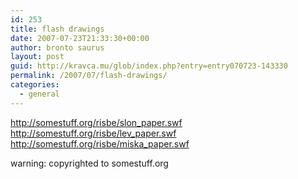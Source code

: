 ```yaml
---
id: 253
title: flash drawings
date: 2007-07-23T21:33:30+00:00
author: bronto saurus
layout: post
guid: http://kravca.mu/glob/index.php?entry=entry070723-143330
permalink: /2007/07/flash-drawings/
categories:
  - general
---
```

<a href="http://somestuff.org/risbe/slon_paper.swf" target="_blank" >http://somestuff.org/risbe/slon_paper.swf</a>  
<a href="http://somestuff.org/risbe/lev_paper.swf" target="_blank" >http://somestuff.org/risbe/lev_paper.swf</a>  
<a href="http://somestuff.org/risbe/miska_paper.swf" target="_blank" >http://somestuff.org/risbe/miska_paper.swf</a>

warning: copyrighted to somestuff.org